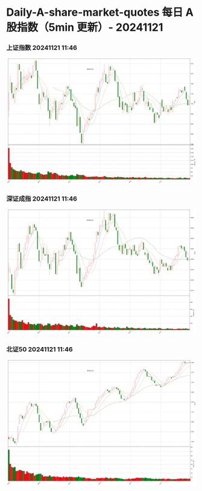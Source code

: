 
# Daily-A-share-market-quotes 每日 A 股指数（5min 更新）- 20241121

### 上证指数 20241121 11:46
![](./fig/2024/11/20241121-sh000001.png)

### 深证成指 20241121 11:46
![](./fig/2024/11/20241121-sz399001.png)

### 北证50 20241121 11:46
![](./fig/2024/11/20241121-bj899050.png)
